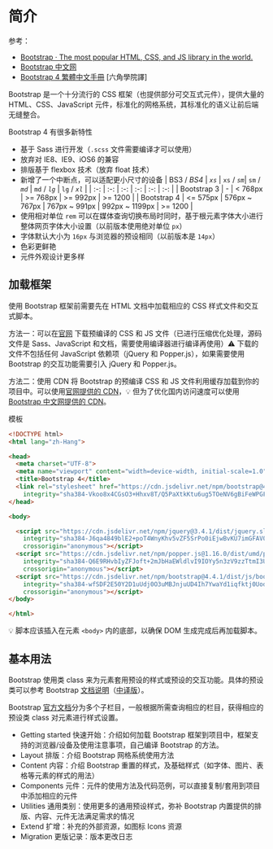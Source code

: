 # 简介
参考：
* [Bootstrap · The most popular HTML, CSS, and JS library in the world.](https://getbootstrap.com/)
* [Bootstrap 中文网](https://v4.bootcss.com/)
* [Bootstrap 4 繁體中文手冊](https://bootstrap.hexschool.com/) [六角學院譯]

Bootstrap 是一个十分流行的 CSS 框架（也提供部分可交互式元件），提供大量的 HTML、CSS、JavaScript 元件，标准化的网格系统，其标准化的语义让前后端无缝整合。

Bootstrap 4 有很多新特性

* 基于 Sass 进行开发（`.scss` 文件需要编译才可以使用）
* 放弃对 IE8、IE9、iOS6 的兼容
* 排版基于 flexbox 技术（放弃 float 技术）
* 新增了一个中断点，可以适配更小尺寸的设备
    | BS3 / *BS4*  | *`xs`*    |   `xs` /  *`sm`*|  `sm` / *`md`*  |  `md` / *`lg`*   |  `lg` / *`xl`*   |
    | :-: | :-: | :-: | :-: | :-: | :-: |
    | Bootstrap 3    |   -  |  < 768px   |  >= 768px   |    >= 992px |  >= 1200   |
    |   Bootstrap 4  |  <= 575px   |  576px ~ 767px   |   767px ~ 991px  |  992px ~ 1199px   |  >= 1200   |
* 使用相对单位 `rem` 可以在媒体查询切换布局时同时，基于根元素字体大小进行整体网页字体大小设置（以前版本使用绝对单位 `px`）
* 字体默认大小为 `16px` 与浏览器的预设相同（以前版本是 `14px`）
* 色彩更鲜艳
* 元件外观设计更多样

## 加载框架
使用 Bootstrap 框架前需要先在 HTML 文档中加载相应的 CSS 样式文件和交互式脚本。

方法一：可以在[官网](https://getbootstrap.com/docs/4.4/getting-started/download/#compiled-css-and-js) 下载预编译的 CSS 和 JS 文件（已进行压缩优化处理，源码文件是 Sass、JavaScript 和文档，需要使用编译器进行编译再使用）:warning: 下载的文件不包括任何 JavaScript 依赖项（jQuery 和 Popper.js），如果需要使用 Bootstrap 的交互功能需要引入 jQuery 和 Popper.js。

方法二：使用 CDN 将 Bootstrap 的预编译 CSS 和 JS 文件利用缓存加载到你的项目中。可以使用[官网提供的 CDN](https://getbootstrap.com/docs/4.4/getting-started/download/#bootstrapcdn)，:bulb: 但为了优化国内访问速度可以使用 [Bootstrap 中文网提供的 CDN](https://v4.bootcss.com/docs/getting-started/download/#bootstrapcdn)。

模板
```html
<!DOCTYPE html>
<html lang="zh-Hang">

<head>
  <meta charset="UTF-8">
  <meta name="viewport" content="width=device-width, initial-scale=1.0">
  <title>Bootstrap 4</title>
  <link rel="stylesheet" href="https://cdn.jsdelivr.net/npm/bootstrap@4.4.1/dist/css/bootstrap.min.css"
    integrity="sha384-Vkoo8x4CGsO3+Hhxv8T/Q5PaXtkKtu6ug5TOeNV6gBiFeWPGFN9MuhOf23Q9Ifjh" crossorigin="anonymous">
</head>

<body>

  <script src="https://cdn.jsdelivr.net/npm/jquery@3.4.1/dist/jquery.slim.min.js"
    integrity="sha384-J6qa4849blE2+poT4WnyKhv5vZF5SrPo0iEjwBvKU7imGFAV0wwj1yYfoRSJoZ+n"
    crossorigin="anonymous"></script>
  <script src="https://cdn.jsdelivr.net/npm/popper.js@1.16.0/dist/umd/popper.min.js"
    integrity="sha384-Q6E9RHvbIyZFJoft+2mJbHaEWldlvI9IOYy5n3zV9zzTtmI3UksdQRVvoxMfooAo"
    crossorigin="anonymous"></script>
  <script src="https://cdn.jsdelivr.net/npm/bootstrap@4.4.1/dist/js/bootstrap.min.js"
    integrity="sha384-wfSDF2E50Y2D1uUdj0O3uMBJnjuUD4Ih7YwaYd1iqfktj0Uod8GCExl3Og8ifwB6"
    crossorigin="anonymous"></script>
</body>

</html>
```

:bulb: 脚本应该插入在元素 `<body>` 内的底部，以确保 DOM 生成完成后再加载脚本。

## 基本用法
Bootstrap 使用类 class 来为元素套用预设的样式或预设的交互功能。具体的预设类可以参考 Bootstrap [文档说明](https://getbootstrap.com/docs/4.4/getting-started/introduction/)（[中译版](https://v4.bootcss.com/docs/getting-started/introduction/)）。

Bootstrap [官方文档](https://getbootstrap.com/docs)分为多个子栏目，一般根据所需查询相应的栏目，获得相应的预设类 class 对元素进行样式设置。

* Getting started 快速开始：介绍如何加载 Bootstrap 框架到项目中，框架支持的浏览器/设备及使用注意事项，自己编译 Bootstrap 的方法。
* Layout 排版：介绍 Bootstrap 网格系统使用方法
* Content 内容：介绍 Bootstrap 重置的样式，及基础样式（如字体、图片、表格等元素的样式的用法）
* Components 元件：元件的使用方法及代码范例，可以直接复制/套用到项目中添加相应的元件
* Utilities 通用类别：使用更多的通用预设样式，弥补 Bootstrap 内置提供的排版、内容、元件无法满足需求的情况
* Extend 扩增：补充的外部资源，如图标 Icons 资源
* Migration 更版记录：版本更改日志